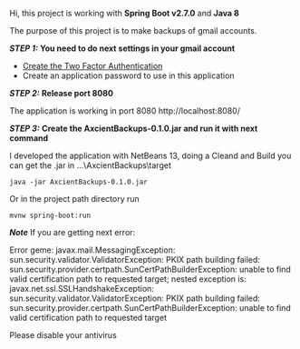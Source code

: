 Hi, this project is working with **Spring Boot v2.7.0** and **Java 8**

The purpose of this project is to make backups of gmail accounts.

***STEP 1:***  **You need to do next settings in your gmail account**

- [Create the Two Factor Authentication](https://myaccount.google.com/security?rapt=AEjHL4OeXjzcPKbzDF0wcM3mg4Uayhl6iWJoAtjZPdOIIhHCj8xTh73lnv5jZe0Rr5mDZNchsgZUEuVADd72mfyHTXRg3xPpYw)
- Create an application password to use in this application

***STEP 2:***  **Release port 8080**

The application is working in port 8080
http://localhost:8080/


***STEP 3:***  **Create the AxcientBackups-0.1.0.jar and run it with next command**

I developed the application with NetBeans 13, doing a Cleand and Build you can get the .jar in ...\AxcientBackups\target
```
java -jar AxcientBackups-0.1.0.jar
```
Or in the project path directory run 
```
mvnw spring-boot:run
```

***Note***
If you are getting next error:

Error geme: javax.mail.MessagingException: sun.security.validator.ValidatorException: 
PKIX path building failed: sun.security.provider.certpath.SunCertPathBuilderException: 
unable to find valid certification path to requested target;
  nested exception is:
        javax.net.ssl.SSLHandshakeException: sun.security.validator.ValidatorException: 
		PKIX path building failed: sun.security.provider.certpath.SunCertPathBuilderException: 
		unable to find valid certification path to requested target
		
Please disable your antivirus
